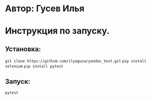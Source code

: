 # Автор: Гусев Илья 
# Инструкция по запуску.
## Установка:
  `git clone https://github.com/ilyagusa/yandex_test.git`
  `pip install selenium`
  `pip install pytest`
## Запуск:
  `pytest`